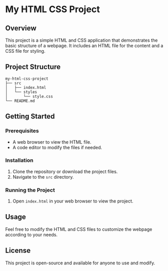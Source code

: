 # My HTML CSS Project

## Overview
This project is a simple HTML and CSS application that demonstrates the basic structure of a webpage. It includes an HTML file for the content and a CSS file for styling.

## Project Structure
```
my-html-css-project
├── src
│   ├── index.html
│   └── styles
│       └── style.css
└── README.md
```

## Getting Started

### Prerequisites
- A web browser to view the HTML file.
- A code editor to modify the files if needed.

### Installation
1. Clone the repository or download the project files.
2. Navigate to the `src` directory.

### Running the Project
1. Open `index.html` in your web browser to view the project.

## Usage
Feel free to modify the HTML and CSS files to customize the webpage according to your needs.

## License
This project is open-source and available for anyone to use and modify.